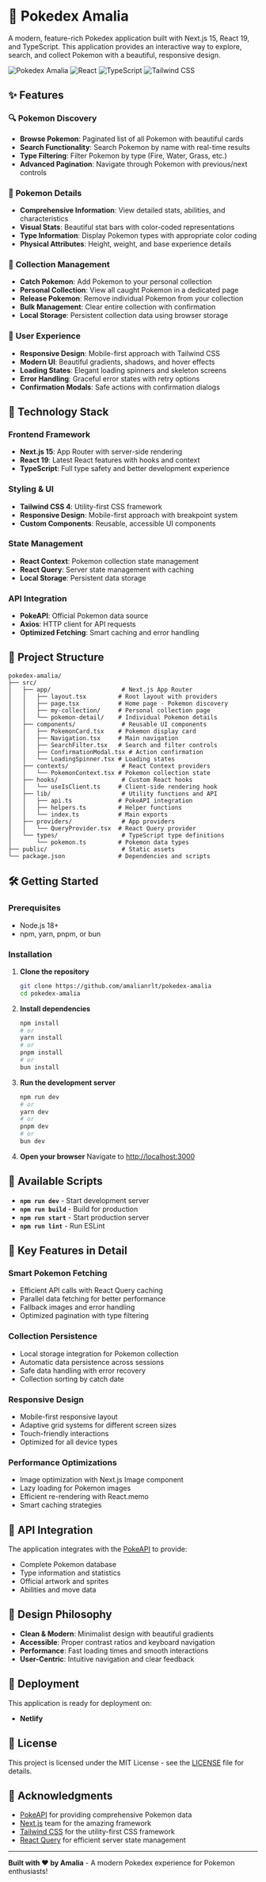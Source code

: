 # 🎯 Pokedex Amalia

A modern, feature-rich Pokedex application built with Next.js 15, React 19, and TypeScript. This application provides an interactive way to explore, search, and collect Pokemon with a beautiful, responsive design.

![Pokedex Amalia](https://img.shields.io/badge/Next.js-15.4.6-black?style=for-the-badge&logo=next.js)
![React](https://img.shields.io/badge/React-19.1.0-blue?style=for-the-badge&logo=react)
![TypeScript](https://img.shields.io/badge/TypeScript-5.0-blue?style=for-the-badge&logo=typescript)
![Tailwind CSS](https://img.shields.io/badge/Tailwind_CSS-4.0-blue?style=for-the-badge&logo=tailwind-css)

## ✨ Features

### 🔍 **Pokemon Discovery**
- **Browse Pokemon**: Paginated list of all Pokemon with beautiful cards
- **Search Functionality**: Search Pokemon by name with real-time results
- **Type Filtering**: Filter Pokemon by type (Fire, Water, Grass, etc.)
- **Advanced Pagination**: Navigate through Pokemon with previous/next controls

### 📱 **Pokemon Details**
- **Comprehensive Information**: View detailed stats, abilities, and characteristics
- **Visual Stats**: Beautiful stat bars with color-coded representations
- **Type Information**: Display Pokemon types with appropriate color coding
- **Physical Attributes**: Height, weight, and base experience details

### 🎯 **Collection Management**
- **Catch Pokemon**: Add Pokemon to your personal collection
- **Personal Collection**: View all caught Pokemon in a dedicated page
- **Release Pokemon**: Remove individual Pokemon from your collection
- **Bulk Management**: Clear entire collection with confirmation
- **Local Storage**: Persistent collection data using browser storage

### 🎨 **User Experience**
- **Responsive Design**: Mobile-first approach with Tailwind CSS
- **Modern UI**: Beautiful gradients, shadows, and hover effects
- **Loading States**: Elegant loading spinners and skeleton screens
- **Error Handling**: Graceful error states with retry options
- **Confirmation Modals**: Safe actions with confirmation dialogs

## 🚀 Technology Stack

### **Frontend Framework**
- **Next.js 15**: App Router with server-side rendering
- **React 19**: Latest React features with hooks and context
- **TypeScript**: Full type safety and better development experience

### **Styling & UI**
- **Tailwind CSS 4**: Utility-first CSS framework
- **Responsive Design**: Mobile-first approach with breakpoint system
- **Custom Components**: Reusable, accessible UI components

### **State Management**
- **React Context**: Pokemon collection state management
- **React Query**: Server state management with caching
- **Local Storage**: Persistent data storage

### **API Integration**
- **PokeAPI**: Official Pokemon data source
- **Axios**: HTTP client for API requests
- **Optimized Fetching**: Smart caching and error handling

## 📁 Project Structure

```
pokedex-amalia/
├── src/
│   ├── app/                    # Next.js App Router
│   │   ├── layout.tsx         # Root layout with providers
│   │   ├── page.tsx           # Home page - Pokemon discovery
│   │   ├── my-collection/     # Personal collection page
│   │   └── pokemon-detail/    # Individual Pokemon details
│   ├── components/             # Reusable UI components
│   │   ├── PokemonCard.tsx    # Pokemon display card
│   │   ├── Navigation.tsx     # Main navigation
│   │   ├── SearchFilter.tsx   # Search and filter controls
│   │   ├── ConfirmationModal.tsx # Action confirmation
│   │   └── LoadingSpinner.tsx # Loading states
│   ├── contexts/               # React Context providers
│   │   └── PokemonContext.tsx # Pokemon collection state
│   ├── hooks/                  # Custom React hooks
│   │   └── useIsClient.ts     # Client-side rendering hook
│   ├── lib/                    # Utility functions and API
│   │   ├── api.ts             # PokeAPI integration
│   │   ├── helpers.ts         # Helper functions
│   │   └── index.ts           # Main exports
│   ├── providers/              # App providers
│   │   └── QueryProvider.tsx  # React Query provider
│   └── types/                  # TypeScript type definitions
│       └── pokemon.ts         # Pokemon data types
├── public/                     # Static assets
└── package.json               # Dependencies and scripts
```

## 🛠️ Getting Started

### Prerequisites
- Node.js 18+ 
- npm, yarn, pnpm, or bun

### Installation

1. **Clone the repository**
   ```bash
   git clone https://github.com/amalianrlt/pokedex-amalia
   cd pokedex-amalia
   ```

2. **Install dependencies**
   ```bash
   npm install
   # or
   yarn install
   # or
   pnpm install
   # or
   bun install
   ```

3. **Run the development server**
   ```bash
   npm run dev
   # or
   yarn dev
   # or
   pnpm dev
   # or
   bun dev
   ```

4. **Open your browser**
   Navigate to [http://localhost:3000](http://localhost:3000)

## 📱 Available Scripts

- **`npm run dev`** - Start development server
- **`npm run build`** - Build for production
- **`npm run start`** - Start production server
- **`npm run lint`** - Run ESLint

## 🌟 Key Features in Detail

### **Smart Pokemon Fetching**
- Efficient API calls with React Query caching
- Parallel data fetching for better performance
- Fallback images and error handling
- Optimized pagination with type filtering

### **Collection Persistence**
- Local storage integration for Pokemon collection
- Automatic data persistence across sessions
- Safe data handling with error recovery
- Collection sorting by catch date

### **Responsive Design**
- Mobile-first responsive layout
- Adaptive grid systems for different screen sizes
- Touch-friendly interactions
- Optimized for all device types

### **Performance Optimizations**
- Image optimization with Next.js Image component
- Lazy loading for Pokemon images
- Efficient re-rendering with React.memo
- Smart caching strategies

## 🔧 API Integration

The application integrates with the [PokeAPI](https://pokeapi.co/) to provide:
- Complete Pokemon database
- Type information and statistics
- Official artwork and sprites
- Abilities and move data

## 🎨 Design Philosophy

- **Clean & Modern**: Minimalist design with beautiful gradients
- **Accessible**: Proper contrast ratios and keyboard navigation
- **Performance**: Fast loading times and smooth interactions
- **User-Centric**: Intuitive navigation and clear feedback

## 🚀 Deployment

This application is ready for deployment on:
- **Netlify**

## 📄 License

This project is licensed under the MIT License - see the [LICENSE](LICENSE) file for details.

## 🙏 Acknowledgments

- [PokeAPI](https://pokeapi.co/) for providing comprehensive Pokemon data
- [Next.js](https://nextjs.org/) team for the amazing framework
- [Tailwind CSS](https://tailwindcss.com/) for the utility-first CSS framework
- [React Query](https://tanstack.com/query) for efficient server state management

---

**Built with ❤️ by Amalia** - A modern Pokedex experience for Pokemon enthusiasts!
